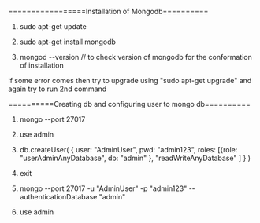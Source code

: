 =================Installation of Mongodb==========


1. sudo apt-get update

2. sudo apt-get install mongodb

3. mongod --version // to check version of mongodb for the conformation of installation
 
if some error comes then try to upgrade using "sudo apt-get upgrade" and again try to run 2nd command

 

==========Creating db and configuring user to mongo db==========

1. mongo --port 27017

2. use admin

3. db.createUser(
	{
	  user: "AdminUser",
	  pwd: "admin123",
	  roles: [{role: "userAdminAnyDatabase", db: "admin" }, "readWriteAnyDatabase" ]
	}
)

4. exit 

5. mongo --port 27017 -u "AdminUser" -p "admin123" --authenticationDatabase "admin"

6. use admin







